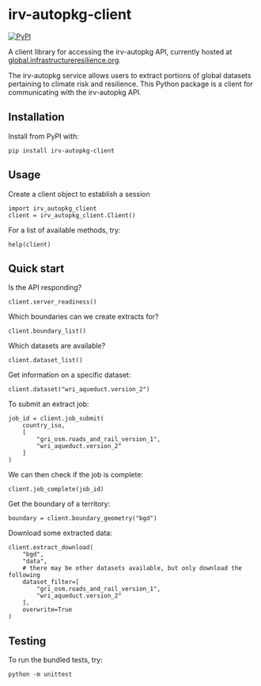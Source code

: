 # irv-autopkg-client

[![PyPI](https://img.shields.io/pypi/v/irv-autopkg-client)](https://pypi.org/project/irv-autopkg-client/)

A client library for accessing the irv-autopkg API, currently hosted at [global.infrastructureresilience.org](https://global.infrastructureresilience.org/extract/redoc).

The irv-autopkg service allows users to extract portions of global datasets pertaining to climate risk and resilience. This Python package is a client for communicating with the irv-autopkg API.

## Installation

Install from PyPI with:
```
pip install irv-autopkg-client
```

## Usage

Create a client object to establish a session
```
import irv_autopkg_client
client = irv_autopkg_client.Client()
```

For a list of available methods, try:

```
help(client)
```

## Quick start

Is the API responding?
```
client.server_readiness()
```

Which boundaries can we create extracts for?
```
client.boundary_list()
```

Which datasets are available?
```
client.dataset_list()
```

Get information on a specific dataset:
```
client.dataset("wri_aqueduct.version_2")
```

To submit an extract job:
```
job_id = client.job_submit(
    country_iso,
    [
        "gri_osm.roads_and_rail_version_1",
        "wri_aqueduct.version_2"
    ]
)
```

We can then check if the job is complete:
```
client.job_complete(job_id)
```

Get the boundary of a territory:
```
boundary = client.boundary_geometry("bgd")
```

Download some extracted data:
```
client.extract_download(
    "bgd",
    "data",
    # there may be other datasets available, but only download the following
    dataset_filter=[
        "gri_osm.roads_and_rail_version_1",
        "wri_aqueduct.version_2"
    ],
    overwrite=True
)
```

## Testing

To run the bundled tests, try:
```
python -m unittest
```
